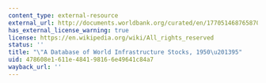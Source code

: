 ```yaml
---
content_type: external-resource
external_url: http://documents.worldbank.org/curated/en/177051468765870544/121521322_20041117141554/additional/multi-page.pdf
has_external_license_warning: true
license: https://en.wikipedia.org/wiki/All_rights_reserved
status: ''
title: "\"A Database of World Infrastructure Stocks, 1950\u201395"
uid: 478608e1-611e-4841-9816-6e49641c84a7
wayback_url: ''
---
```

